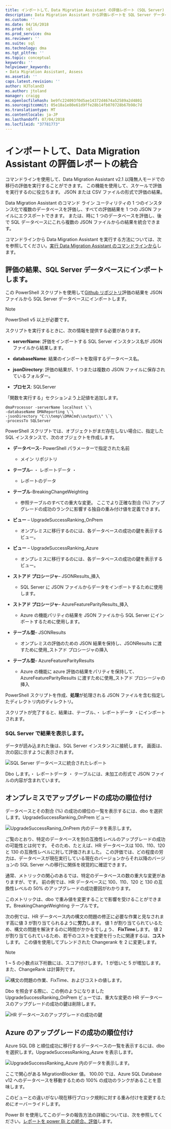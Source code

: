 ```yaml
---
title: インポートして、Data Migration Assistant の評価レポート (SQL Server) の統合 |Microsoft Docs
description: Data Migration Assistant から評価レポートを SQL Server データベースにインポートして、複数のレポートを統合する方法について説明します
ms.custom: ''
ms.date: 04/16/2018
ms.prod: sql
ms.prod_service: dma
ms.reviewer: ''
ms.suite: sql
ms.technology: dma
ms.tgt_pltfrm: ''
ms.topic: conceptual
keywords: ''
helpviewer_keywords:
- Data Migration Assistant, Assess
ms.assetid: ''
caps.latest.revision: ''
author: HJToland3
ms.author: jtoland
manager: craigg
ms.openlocfilehash: be9fc224093f0d5ae14372d4674a52589a2d4801
ms.sourcegitcommit: 05e18a1e80e61d9ffe28b14fb070728b67b98c7d
ms.translationtype: MT
ms.contentlocale: ja-JP
ms.lasthandoff: 07/04/2018
ms.locfileid: "37781773"
---
```

# <a name="import-and-consolidate-data-migration-assistant-assessment-reports"></a>インポートして、Data Migration Assistant の評価レポートの統合

コマンドラインを使用して、Data Migration Assistant v2.1 以降無人モードでの移行の評価を実行することができます。 この機能を使用して、スケールで評価を実行するのに役立ちます。 JSON または CSV ファイルの形式で評価の結果。

Data Migration Assistant のコマンド ライン ユーティリティの 1 つのインスタンス化で複数のデータベースを評価し、すべての評価結果を 1 つの JSON ファイルにエクスポートできます。 または、時に 1 つのデータベースを評価し、後で SQL データベースにこれら複数の JSON ファイルからの結果を統合できます。

コマンドラインから Data Migration Assistant を実行する方法については、次を参照してください。[実行 Data Migration Assistant のコマンドラインから](../dma/dma-commandline.md)します。 

## <a name="import-assessment-results-into-a-sql-server-database"></a>評価の結果、SQL Server データベースにインポートします。

この PowerShell スクリプトを使用して[Github リポジトリ](https://github.com/Microsoft/sql-server-samples/tree/master/samples/features/data-migration-assistant)評価の結果を JSON ファイルから SQL Server データベースにインポートします。

> [!NOTE]
> PowerShell v5 以上が必要です。

スクリプトを実行するときに、次の情報を提供する必要があります。 

- **serverName**: 評価をインポートする SQL Server インスタンス名が JSON ファイルから結果します。

- **databaseName**: 結果のインポートを取得するデータベース名。

- **jsonDirectory**: 評価の結果が、1 つまたは複数の JSON ファイルに保存されているフォルダー。

- **プロセス**: SQLServer

「関数を実行する」セクションよう上記値を追加します。

```
dmaProcessor -serverName localhost \`\
-databaseName DMAReporting \`\
-jsonDirectory "C:\\temp\\DMACmd\\output\\" \`\
-processTo SQLServer
```

PowerShell スクリプトでは、オブジェクトがまだ存在しない場合に、指定した SQL インスタンスで、次のオブジェクトを作成します。

- **データベース**– PowerShell パラメーターで指定された名前

  - メイン リポジトリ

- **テーブル**– ・ レポートデータ ・

  - レポートのデータ

- **テーブル**-BreakingChangeWeighting

  - 参照テーブルのすべての重大な変更。 ここでより正確な割合 (%) アップグレードの成功のランクに影響する独自の重み付け値を定義できます。

- **ビュー** – UpgradeSuccessRanking\_OnPrem

  - オンプレミスに移行するのには、各データベースの成功の鍵を表示するビュー。

- **ビュー** – UpgradeSuccessRanking\_Azure

  - オンプレミスに移行するのには、各データベースの成功の鍵を表示するビュー。

- **ストアド プロシージャ**– JSONResults\_挿入

  - SQL Server に JSON ファイルからデータをインポートするために使用します。

- **ストアド プロシージャ**– AzureFeatureParityResults\_挿入

  - Azure の機能パリティの結果を JSON ファイルから SQL Server にインポートするために使用します。

- **テーブル型**– JSONResults

  - オンプレミスの評価のための JSON 結果を保持し、JSONResults に渡すために使用\_ストアド プロシージャの挿入

- **テーブル型**– AzureFeatureParityResults

  - Azure の機能に azure 評価の結果をパリティを保持して、AzureFeatureParityResults に渡すために使用\_ストアド プロシージャの挿入

PowerShell スクリプトを作成、**処理**が処理される JSON ファイルを含む指定したディレクトリ内のディレクトリ。

スクリプトが完了すると、結果は、テーブル、・ レポートデータ ・にインポートされます。

### <a name="viewing-the-results-in-sql-server"></a>SQL Server で結果を表示します。

データが読み込まれた後は、SQL Server インスタンスに接続します。 画面は、次の図に示すように表示されます。

![SQL Server データベースに統合されたレポート](../dma/media/DMAReportingDatabase.png)

Dbo します。・ レポートデータ ・ テーブルには、未加工の形式で JSON ファイルの内容が含まれています。

## <a name="on-premises-upgrade-success-ranking"></a>オンプレミスでアップグレードの成功の順位付け

データベースとその割合 (%) の成功の順位の一覧を表示するには、dbo を選択します。UpgradeSuccessRanking_OnPrem ビュー:

![UpgradeSuccessRaning_OnPrem 内のデータを表示します。](../dma/media/UpgradeSuccessRankingView.png)

ご覧のとおり、特定のデータベースを別の互換性レベルのアップグレードの成功の可能性とは何です。 そのため、たとえば、HR データベースは 100、110、120 と 130 の互換性レベルに対して評価されました。 この評価では、どの程度の労力は、データベースが現在実行している現在のバージョンからそれ以降のバージョンの SQL Server への移行に関係を視覚的に確認できます。

通常、メトリックの関心のあるでは、特定のデータベースの数の重大な変更がありますが、です。 前の例では、HR データベースに 100、110、120 と 130 の互換性レベルの 50% のアップグレードの成功要因がわかります。

このメトリックは、dbo で重み値を変更することで影響を受けることができます。BreakingChangeWeighting テーブルです。

次の例では、HR データベース内の構文の問題の修正に必要な作業と見なされます高に値 3 が割り当てられるように**労力**します。 値 1 が割り当てられているため、構文の問題を解決するのに時間がかかるでしょう、 **FixTime**します。 値 2 が割り当てられているため、若干のコストを変更を行ったに関連するは、**コスト**します。 この値を使用してブレンドされた Changerank を 2 に変更します。

> [!NOTE]
> 1 ~ 5 の小数点以下桁数には、スコア付けします。  1 が低いと 5 が増加します。 また、ChangeRank は計算列です。

![構文の問題の作業、FixTime、およびコストの値します。](../dma/media/SyntaxIssueEffort.png)

Dbo を照会する際に、この例のようになりましたUpgradeSuccessRanking_OnPrem ビューでは、重大な変更の HR データベースのアップグレードの成功の鍵は削除します。

![HR データベースのアップグレードの成功の鍵](../dma/media/UpgradeSuccessFactor_HR.png)

## <a name="azure-upgrade-success-ranking"></a>Azure のアップグレードの成功の順位付け

Azure SQL DB と順位成功に移行するデータベースの一覧を表示するには、dbo を選択します。UpgradeSuccessRanking_Azure を表示します。

![UpgradeSuccessRanking_Azure 内のデータを表示します。](../dma/media/UpgradeSuccessRankingView_Azure.png)

ここで関心がある MigrationBlocker 値。 100.00 では、Azure SQL Database v12 へのデータベースを移動するための 100% の成功のランクがあることを意味します。

このビューとの違いがない現在移行ブロック規則に対する重み付けを変更するためにオーバーライドします。

Power BI を使用してこのデータの報告方法の詳細については、次を参照してください。[レポートを power Bi との統合、評価](../dma/dma-powerbiassesreport.md)します。
